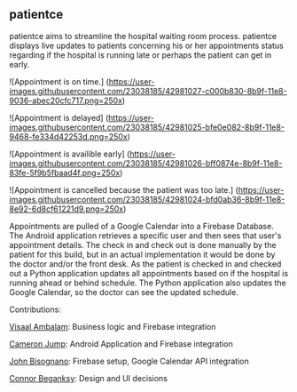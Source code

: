 

## patientce
patientce aims to streamline the hospital waiting room process.  patientce displays live updates to patients concerning his or her appointments status regarding if the hospital is running late or perhaps the patient can get in early.

![Appointment is on time.] (https://user-images.githubusercontent.com/23038185/42981027-c000b830-8b9f-11e8-9036-abec20cfc717.png=250x)

![Appointment is delayed] (https://user-images.githubusercontent.com/23038185/42981025-bfe0e082-8b9f-11e8-9468-fe334d42253d.png=250x)

![Appointment is availible early] (https://user-images.githubusercontent.com/23038185/42981026-bff0874e-8b9f-11e8-83fe-5f9b5fbaad4f.png=250x)

![Appointment is cancelled because the patient was too late.] (https://user-images.githubusercontent.com/23038185/42981024-bfd0ab36-8b9f-11e8-8e92-6d8cf61221d9.png=250x)

Appointments are pulled of a Google Calendar into a Firebase Database. The Android application retrieves a specific user and then sees that user's appointment details. The check in and check out is done manually by the patient for this build, but in an actual implementation it would be done by the doctor and/or the front desk. As the patient is checked in and checked out a Python application updates all appointments based on if the hospital is running ahead or behind schedule. The Python application also updates the Google Calendar, so the doctor can see the updated schedule.

Contributions:

[Visaal Ambalam](https://github.com/visaals/): Business logic and Firebase integration

[Cameron Jump](https://github.com/cameronjump/): Android Application and Firebase integration

[John Bisognano](https://github.com/johnbisognano): Firebase setup, Google Calendar API integration

[Connor Beganksy](https://github.com/ConnorBegansky): Design and UI decisions 


